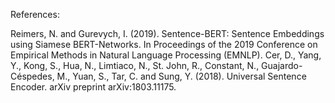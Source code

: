 References:

Reimers, N. and Gurevych, I. (2019). Sentence-BERT: Sentence Embeddings using Siamese BERT-Networks. In Proceedings of the 2019 Conference on Empirical Methods in Natural Language Processing (EMNLP).
Cer, D., Yang, Y., Kong, S., Hua, N., Limtiaco, N., St. John, R., Constant, N., Guajardo-Céspedes, M., Yuan, S., Tar, C. and Sung, Y. (2018). Universal Sentence Encoder. arXiv preprint arXiv:1803.11175.